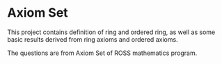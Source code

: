 # Axiom Set
This project contains definition of ring and ordered ring, as well as some basic results derived from ring axioms and ordered axioms. 

The questions are from Axiom Set of ROSS mathematics program.